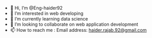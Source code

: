 - 👋 Hi, I’m @Eng-haider92
- 👀 I’m interested in web developing
- 🌱 I’m currently learning data science 
- 💞️ I’m looking to collaborate on web application development 
- 📫 How to reach me : Email address: haider.rajab.92@gmail.com

<!---
Eng-haider92/Eng-haider92 is a ✨ special ✨ repository because its `README.md` (this file) appears on your GitHub profile.
You can click the Preview link to take a look at your changes.
--->
